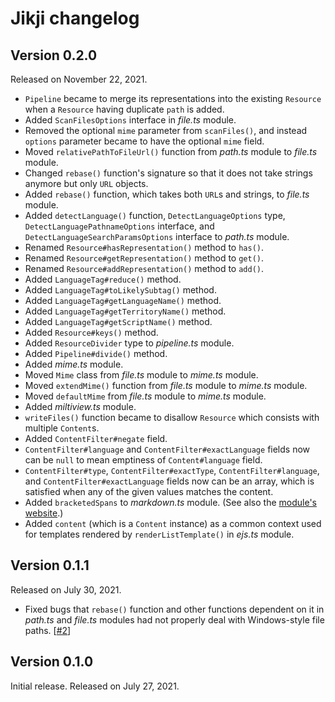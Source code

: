 <!-- deno-fmt-ignore-file -->

Jikji changelog
===============

Version 0.2.0
-------------

Released on November 22, 2021.

 -  `Pipeline` became to merge its representations into the existing `Resource`
    when a `Resource` having duplicate `path` is added.
 -  Added `ScanFilesOptions` interface in _file.ts_ module.
 -  Removed the optional `mime` parameter from `scanFiles()`, and instead
    `options` parameter became to have the optional `mime` field.
 -  Moved `relativePathToFileUrl()` function from _path.ts_ module to
    _file.ts_ module.
 -  Changed `rebase()` function's signature so that it does not take
    strings anymore but only `URL` objects.
 -  Added `rebase()` function, which takes both `URL`s and strings,
    to _file.ts_ module.
 -  Added `detectLanguage()` function, `DetectLanguageOptions` type,
    `DetectLanguagePathnameOptions` interface, and
    `DetectLanguageSearchParamsOptions` interface to _path.ts_ module.
 -  Renamed `Resource#hasRepresentation()` method to `has()`.
 -  Renamed `Resource#getRepresentation()` method to `get()`.
 -  Renamed `Resource#addRepresentation()` method to `add()`.
 -  Added `LanguageTag#reduce()` method.
 -  Added `LanguageTag#toLikelySubtag()` method.
 -  Added `LanguageTag#getLanguageName()` method.
 -  Added `LanguageTag#getTerritoryName()` method.
 -  Added `LanguageTag#getScriptName()` method.
 -  Added `Resource#keys()` method.
 -  Added `ResourceDivider` type to _pipeline.ts_ module.
 -  Added `Pipeline#divide()` method.
 -  Added _mime.ts_ module.
 -  Moved `Mime` class from _file.ts_ module to _mime.ts_ module.
 -  Moved `extendMime()` function from _file.ts_ module to _mime.ts_ module.
 -  Moved `defaultMime` from _file.ts_ module to _mime.ts_ module.
 -  Added _miltiview.ts_ module.
 -  `writeFiles()` function became to disallow `Resource` which consists with
    multiple `Content`s.
 -  Added `ContentFilter#negate` field.
 -  `ContentFilter#language` and `ContentFilter#exactLanguage` fields now can
    be `null` to mean emptiness of `Content#language` field.
 -  `ContentFilter#type`, `ContentFilter#exactType`, `ContentFilter#language`,
    and `ContentFilter#exactLanguage` fields now can be an array, which is
    satisfied when any of the given values matches the content.
 -  Added `bracketedSpans` to _markdown.ts_ module.  (See also the [module's
    website](https://github.com/mb21/markdown-it-bracketed-spans).)
 -  Added `content` (which is a `Content` instance) as a common context used for
    templates rendered by `renderListTemplate()` in _ejs.ts_ module.


Version 0.1.1
-------------

Released on July 30, 2021.

 -  Fixed bugs that `rebase()` function and other functions dependent on it
    in _path.ts_ and _file.ts_ modules had not properly deal with Windows-style
    file paths.  [[#2]]

[#2]: https://github.com/dahlia/jikji/issues/2


Version 0.1.0
-------------

Initial release. Released on July 27, 2021.
